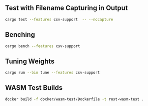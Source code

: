 ## Test with Filename Capturing in Output

```bash
cargo test --features csv-support  -- --nocapture
```

## Benching

```bash
cargo bench --features csv-support
```

## Tuning Weights

```bash
cargo run --bin tune --features csv-support
```

## WASM Test Builds

```bash
docker build -f docker/wasm-test/Dockerfile -t rust-wasm-test .
```
